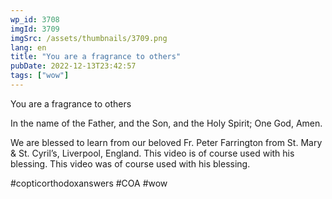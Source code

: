 ```yaml
---
wp_id: 3708
imgId: 3709
imgSrc: /assets/thumbnails/3709.png
lang: en
title: "You are a fragrance to others"
pubDate: 2022-12-13T23:42:57
tags: ["wow"]
---
```


<!-- page: 6 -->

<p>You are a fragrance to others</p>
<p>In the name of the Father, and the Son, and the Holy Spirit; One God, Amen.</p>
<p>We are blessed to learn from our beloved Fr. Peter Farrington from St. Mary &amp; St. Cyril&#8217;s, Liverpool, England. This video is of course used with his blessing. This video was of course used with his blessing.</p>
<p>#copticorthodoxanswers #COA #wow</p>
